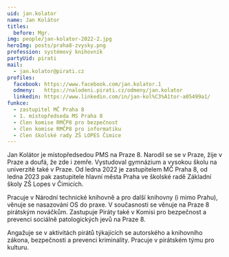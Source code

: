 ```yaml
---
uid: jan.kolator
name: Jan Kolátor
titles:
  before: Mgr.
img: people/jan-kolator-2022-2.jpg
heroImg: posts/praha8-zvysky.png
profession: systémový knihovník
partyUid: pirati
mail:
  - jan.kolator@pirati.cz
profiles:
  facebook: https://www.facebook.com/jan.kolator.1
  odmeny:   https://nalodeni.pirati.cz/odmeny/jan.kolator
  linkedin: https://www.linkedin.com/in/jan-kol%C3%A1tor-a05499a1/
funkce:
  - zastupitel MČ Praha 8
  - 1. místopředseda MS Praha 8
  - člen komise RMČP8 pro bezpečnost
  - člen komise RMČP8 pro informatiku
  - člen školské rady ZŠ LOPES Čimice
---
```


Jan Kolátor je místopředsedou PMS na Praze 8. Narodil se se v Praze, žije v Praze a doufá, že zde i zemře. Vystudoval gymnázium a vysokou školu na univerzitě také v Praze. Od ledna 2022 je zastupitelem MČ Praha 8, od ledna 2023 pak zastupitele hlavní města Praha ve školské radě Základní školy ZŠ Lopes v Čimicích.

Pracuje v Národní technické knihovně a pro další knihovny (i mimo Prahu), věnuje se nasazování OS do praxe. V současnosti se věnuje na Praze 8 pirátským nováčkům. Zastupuje Piráty také v Komisi pro bezpečnost a prevenci sociálně patologických jevů na Praze 8.

Angažuje se v aktivitách pirátů týkajících se autorského a knihovního zákona, bezpečnosti a prevenci kriminality. Pracuje v pirátském týmu pro kulturu.

